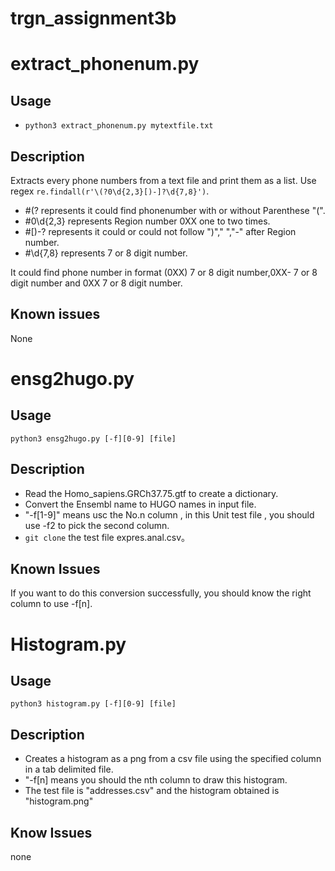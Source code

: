 # trgn_assignment3b

# extract_phonenum.py

## Usage

- `python3 extract_phonenum.py mytextfile.txt`

## Description

Extracts every phone numbers from a text file and print them as a list. Use regex `re.findall(r'\(?0\d{2,3}[)-]?\d{7,8}')`. 

- #(? represents it could find phonenumber with or without Parenthese "(".
- #0\d{2,3} represents Region number 0XX one to two times.
- #[)-? represents it could or could not follow ")"," ","-" after Region number.
- #\d{7,8} represents 7 or 8 digit number.

It could find phone number in format (0XX) 7 or 8 digit number,0XX- 7 or 8 digit number and 0XX 7 or 8 digit number.

## Known issues

None

# ensg2hugo.py

## Usage

`python3 ensg2hugo.py [-f][0-9] [file]`

## Description

- Read the Homo_sapiens.GRCh37.75.gtf to create a dictionary.
- Convert the Ensembl name to HUGO names in input file.
- "-f[1-9]" means usc the No.n column , in this Unit test file , you should use -f2 to pick the second column.
- `git clone` the test file expres.anal.csv。

## Known Issues

If you want to do this conversion successfully, you should know the right column to use -f[n].

# Histogram.py

## Usage

`python3 histogram.py [-f][0-9] [file]`

## Description

- Creates a histogram as a png from a csv file using the specified column in a tab delimited file.
- "-f[n] means you should the nth column to draw this histogram.
- The test file is "addresses.csv" and the histogram obtained is "histogram.png"

## Know Issues

none
